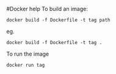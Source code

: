 #Docker help
To build an image:
```commandline
docker build -f Dockerfile -t tag path
```
eg.
```commandline
docker build -f Dockerfile -t tag .
```
To run the image
```commandline
docker run tag
```